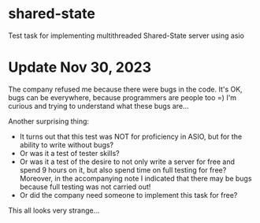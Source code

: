 # shared-state
Test task for implementing multithreaded Shared-State server using asio

# Update Nov 30, 2023
The company refused me because there were bugs in the code.
It's OK, bugs can be everywhere, because programmers are people too =)
I'm curious and trying to understand what these bugs are...

Another surprising thing:
- It turns out that this test was NOT for proficiency in ASIO, but for the ability to write without bugs?
- Or was it a test of tester skills?
- Or was it a test of the desire to not only write a server for free and spend 9 hours on it, but also spend time on full testing for free? Moreover, in the accompanying note I indicated that there may be bugs because full testing was not carried out!
- Or did the company need someone to implement this task for free?

This all looks very strange...
